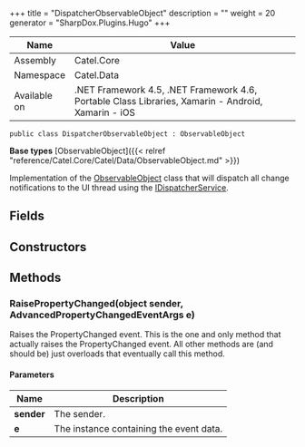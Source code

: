 

+++
title = "DispatcherObservableObject" 
description = ""
weight = 20
generator = "SharpDox.Plugins.Hugo"
+++

Name|Value
---|---
Assembly|Catel.Core
Namespace|Catel.Data
Available on|.NET Framework 4.5, .NET Framework 4.6, Portable Class Libraries, Xamarin - Android, Xamarin - iOS

```
public class DispatcherObservableObject : ObservableObject
```

**Base types**
[ObservableObject]({{< relref "reference/Catel.Core/Catel/Data/ObservableObject.md" >}})

Implementation of the [ObservableObject](#) class that will dispatch all change notifications to the UI thread using the [IDispatcherService](#).

## Fields

## Constructors

## Methods

### RaisePropertyChanged(object sender, AdvancedPropertyChangedEventArgs e)

Raises the PropertyChanged event. This is the one and only method that actually raises the PropertyChanged event. All other methods are (and should be) just overloads that eventually call this method.

#### Parameters

Name|Description
---|---
**sender**|The sender.
**e**|The instance containing the event data.

